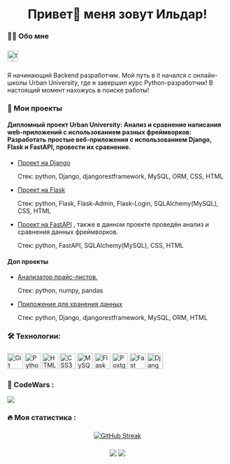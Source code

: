 ###

<h1 align="center">Привет👋 меня зовут Ильдар!</h1>

###

<h3 align="left">👩‍💻  Обо мне</h3>

###

<div align="left">
  <a href="https://t.me/kaiiiapa" target="_blank">
    <img src="https://img.shields.io/static/v1?message=Telegram&logo=telegram&label=&color=2CA5E0&logoColor=white&labelColor=&style=for-the-badge" height="25" alt="telegram logo"  />
  </a>
</div>

###

<p align="left">Я начинающий Backend разработчик. Мой путь в it начался с онлайн-школы Urban University, где я завершил курс Python-разработчик! В настоящий момент нахожусь в поиске работы!<br>

###
<h3 align="left">📕 Мои проекты</h3>

<h4 align="left">Дипломный проект Urban University: Анализ и сравнение написания web-приложений с использованием разных фреймворков: Разработать простые веб-приложения с использованием Django, Flask и FastAPI, провести их сравнение.</h5>
  
- [Проект на Django](https://github.com/KAIIIAPA/django_project_dp.git)
 
  Стек: python, Django, djangorestframework, MySQL, ORM,  CSS, HTML
  
- [Проект на Flask](https://github.com/KAIIIAPA/Flask_project_db.git)

  Стек:﻿ python, Flask, Flask-Admin, Flask-Login, SQLAlchemy(MySQL), CSS, HTML
  
- [Проект на FastAPI](https://github.com/KAIIIAPA/FastAPI_project_db.git) , также в данном проекте проведён анализ и сравнения данных фреймворков.

  Стек: python, FastAPI, SQLAlchemy(MySQL), CSS, HTML

<h4 align="left">Доп проекты</h4>

- [Анализатор прайс-листов.](https://github.com/KAIIIAPA/Price_list_analyzer..git)

  Стек: python, numpy, pandas

- [Приложение для хранения данных](https://github.com/KAIIIAPA/cloud_files.git)

  Стек: python, Django, djangorestframework, MySQL, ORM, HTML

###

<h3 align="left">🛠 Технологии:</h3>

###

<p align="left">
<a href="https://git-scm.com/" target="_blank" rel="noreferrer"><img src="https://raw.githubusercontent.com/danielcranney/readme-generator/main/public/icons/skills/git-colored.svg" width="36" height="36" alt="Git" /></a>
<a href="https://www.python.org/" target="_blank" rel="noreferrer"><img src="https://raw.githubusercontent.com/danielcranney/readme-generator/main/public/icons/skills/python-colored.svg" width="36" height="36" alt="Python" /></a>
<a href="https://developer.mozilla.org/en-US/docs/Glossary/HTML5" target="_blank" rel="noreferrer"><img src="https://raw.githubusercontent.com/danielcranney/readme-generator/main/public/icons/skills/html5-colored.svg" width="36" height="36" alt="HTML5" /></a>
<a href="https://www.w3.org/TR/CSS/#css" target="_blank" rel="noreferrer"><img src="https://raw.githubusercontent.com/danielcranney/readme-generator/main/public/icons/skills/css3-colored.svg" width="36" height="36" alt="CSS3" /></a>
  <a href="https://www.mysql.com/" target="_blank" rel="noreferrer"><img src="https://raw.githubusercontent.com/danielcranney/readme-generator/main/public/icons/skills/mysql-colored.svg" width="36" height="36" alt="MySQL" /></a>
  <a href="https://flask.palletsprojects.com/en/2.0.x/" target="_blank" rel="noreferrer"><img src="https://raw.githubusercontent.com/danielcranney/readme-generator/main/public/icons/skills/flask-colored.svg" width="36" height="36" alt="Flask" /></a>
  <a href="https://www.postgresql.org/" target="_blank" rel="noreferrer"><img src="https://raw.githubusercontent.com/danielcranney/readme-generator/main/public/icons/skills/postgresql-colored.svg" width="36" height="36" alt="PostgreSQL" /></a>
  <a href="https://fastapi.tiangolo.com/" target="_blank" rel="noreferrer"><img src="https://raw.githubusercontent.com/danielcranney/readme-generator/main/public/icons/skills/fastapi-colored.svg" width="36" height="36" alt="Fast API" /></a>
  <a href="https://www.djangoproject.com/" target="_blank" rel="noreferrer"><img src="https://raw.githubusercontent.com/danielcranney/readme-generator/main/public/icons/skills/django-colored.svg" width="36" height="36" alt="Django" /></a>
</p>

###

<h3 align="left">🚀   CodeWars :</h3>

<img src="https://www.codewars.com/users/KAIIIAPA/badges/large">

###

<h3 align="left">🔥   Моя статистика :</h3>

###

<div align="center">
  <a href="https://git.io/streak-stats"><img src="https://streak-stats.demolab.com?user=KAIIIAPA&hide_border=" alt="GitHub Streak" /></a>
</div>

###

<div align="center">
  <img src="https://github-readme-stats.vercel.app/api?username=KAIIIAPA&theme=vue&show_icons=true&hide_border=true&count_private=true"  />
  <img src="https://github-readme-stats.vercel.app/api/top-langs/?username=KAIIIAPA&theme=vue&show_icons=true&hide_border=true&layout=compact"  /> 
</div>

###
